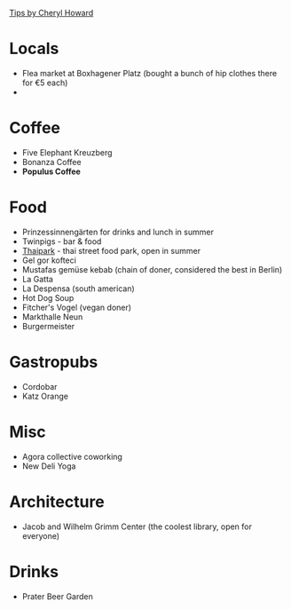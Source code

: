 [Tips by Cheryl Howard](http://cherylhoward.com/berlin/things-to-do-in-berlin/)

# Locals

* Flea market at Boxhagener Platz (bought a bunch of hip clothes there for €5 each)
* 

# Coffee

* Five Elephant Kreuzberg
* Bonanza Coffee
* **Populus Coffee**

# Food

* Prinzessinnengärten for drinks and lunch in summer
* Twinpigs - bar & food
* [Thaipark](http://www.thaipark.de/) - thai street food park, open in summer
* Gel gor kofteci
* Mustafas gemüse kebab (chain of doner, considered the best in Berlin)
* La Gatta
* La Despensa (south american)
* Hot Dog Soup
* Fitcher's Vogel (vegan doner)
* Markthalle Neun
* Burgermeister

# Gastropubs

* Cordobar
* Katz Orange

# Misc

* Agora collective coworking
* New Deli Yoga

# Architecture

* Jacob and Wilhelm Grimm Center (the coolest library, open for everyone)

# Drinks

* Prater Beer Garden
